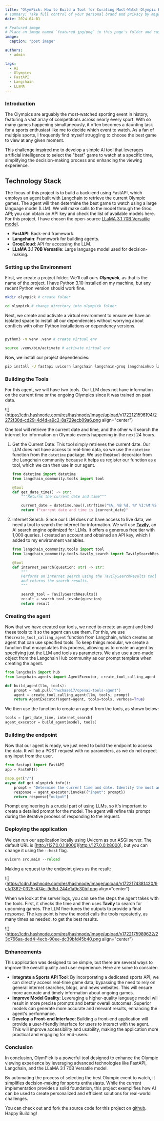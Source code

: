 ```yaml
---
title: "OlymPick: How to Build a Tool for Curating Must-Watch Olympic Events with AI"
# summary: Take full control of your personal brand and privacy by migrating away from the big tech platforms!
date: 2024-04-01

# Featured image
# Place an image named `featured.jpg/png` in this page's folder and customize its options here.
image:
  caption: "post image"

authors:
  - admin

tags:
  - AI
  - Olympics
  - FastAPI
  - Langchain
  - LLaMA
---
```


### Introduction

The Olympics are arguably the most-watched sporting event in history, featuring a vast array of competitions across nearly every sport. With so many games happening simultaneously, it often becomes a daunting task for a sports enthusiast like me to decide which event to watch. As a fan of multiple sports, I frequently find myself struggling to choose the best game to view at any given moment.

This challenge inspired me to develop a simple AI tool that leverages artificial intelligence to select the "best" game to watch at a specific time, simplifying the decision-making process and enhancing the viewing experience.

## Technology Stack

The focus of this project is to build a back-end using FastAPI, which employs an agent built with Langchain to retrieve the current Olympic games. The agent will then determine the best game to watch using a large language model (LLM). We will make calls to the model through the Groq API; you can obtain an API key and check the list of available models here. For this project, I have chosen the open-source [LLaMA 3.1 70B Versatile model](https://huggingface.co/meta-llama/Meta-Llama-3.1-70B).

- **FastAPI**: Back-end framework.
- **Langchain**: Framework for building agents.
- **GroqCloud**: API for accessing the LLM.
- **LLaMA 3.1 70B Versatile**: Large language model used for decision-making.

### Setting up the Environment

First, we create a project folder. We'll call ours **_Olympick_**, as that is the name of the project. I have Python 3.10 installed on my machine, but any recent Python version should work fine.

```bash
mkdir olympick # create folder

cd olympick # change directory into olympick folder
```

Next, we create and activate a virtual environment to ensure we have an isolated space to install all our dependencies without worrying about conflicts with other Python installations or dependency versions.

```bash

python3 -m venv .venv # create virtual env

source .venv/bin/activate # activate virtual env
```

Now, we install our project dependencies:

```bash
pip install -U fastapi uvicorn langchain langchain-groq langchainhub langchain-community
```

### Building the Tools

For this agent, we will have two tools. Our LLM does not have information on the current time or the ongoing Olympics since it was trained on past data.

![](https://cdn.hashnode.com/res/hashnode/image/upload/v1722121596194/2272f30d-cd29-4d4d-a9c3-8a729ecb09a6.png align="center")

One tool will retrieve the current date and time, and the other will search the internet for information on Olympic events happening in the next 24 hours.

1. Get the Current Date: This tool simply retrieves the current date. Our LLM does not have access to real-time data, so we use the `datetime` function from the `datetime` package. We use the`@tool` decorator from the Langchain community because it helps us register our function as a tool, which we can then use in our agent.

   ```python
   from datetime import datetime
   from langchain_community.tools import tool

   @tool
   def get_date_time() -> str:
       """Returns the current date and time"""

       current_date = datetime.now().strftime("%A, %B %d, %Y %I:%M:%S %p")
       return f"current date and time is {current_date}"
   ```

2. Internet Search: Since our LLM does not have access to live data, we need a tool to search the internet for information. We will use [**Tavil**](https://app.tavily.com/)**y**, an AI search engine optimized for LLMs. It offers a generous free tier with 1,000 queries. I created an account and obtained an API key, which I added to my environment variables.

   ```python
   from langchain_community.tools import tool
   from langchain_community.tools.tavily_search import TavilySearchResults

   @tool
   def internet_search(question: str) -> str:
       """
       Performs an internet search using the TavilySearchResults tool
       and returns the search results.
       """

       search_tool = TavilySearchResults()
       result = search_tool.invoke(question)
       return result
   ```

### Creating the agent

Now that we have created our tools, we need to create an agent and bind these tools to it so the agent can use them. For this, we use the`create_tool_calling_agent` function from Langchain, which creates an agent that can use specified tools. To keep things modular, we create a function that encapsulates this process, allowing us to create an agent by specifying just the LLM and tools as parameters. We also use a pre-made object from the Langchain Hub community as our prompt template when creating the agent.

```python
from langchain import hub
from langchain.agents import AgentExecutor, create_tool_calling_agent

def build_agent(llm, tools):
    prompt = hub.pull("hwchase17/openai-tools-agent")
    agent = create_tool_calling_agent(llm, tools, prompt)
    return AgentExecutor(agent=agent, tools=tools, verbose=True)
```

We then use the function to create an agent from the tools, as shown below:

```python
tools = [get_date_time, internet_search]
agent_executor = build_agent(model, tools)
```

### Building the endpoint

Now that our agent is ready, we just need to build the endpoint to access the data. It will be a POST request with no parameters, as we do not expect any input from the user.

```python
from fastapi import FastAPI
app = FastAPI()

@app.get("/")
async def get_olympick_info():
    prompt = "Determine the current time and date. Identify the most anticipated Olympic event scheduled to occur within the next 24 hours of that time, considering factors such as popularity of the sport, athlete profiles, and historical viewership data. Give the exact time it will start and provide details on how to view. Ensure your final result is accurate and concise"
    response = agent_executor.invoke({"input": prompt})
    return response["output"]
```

Prompt engineering is a crucial part of using LLMs, so it's important to create a detailed prompt for the model. The agent will refine this prompt during the iterative process of responding to the request.

### Deploying the application

We can run our application locally using Uvicorn as our ASGI server. The default URL is [http://127.0.0.1:8000](http://127.0.0.1:8000), but you can change it using the `--host` flag.

```python
uvicorn src.main --reload
```

Making a request to the endpoint gives us the result:

![](https://cdn.hashnode.com/res/hashnode/image/upload/v1722174381420/9cfa1382-0325-474c-9d5d-244e1a9c30bf.png align="center")

When we look at the server logs, you can see the steps the agent takes with the tools. First, it checks the time and then uses **Tavily** to search for upcoming games. The LLM fine-tunes the outputs to provide a final response. The key point is how the model calls the tools repeatedly, as many times as needed, to get the best results.

![](https://cdn.hashnode.com/res/hashnode/image/upload/v1722175989622/23c766aa-ded4-4ecb-90ee-dc39bfd45b40.png align="center")

### Enhancements

This application was designed to be simple, but there are several ways to improve the overall quality and user experience. Here are some to consider:

- **Integrate a Sports API Tool**: By incorporating a dedicated sports API, we can directly access real-time game data, bypassing the need to rely on general internet searches, blogs, and news websites. This will ensure more accurate and timely information about ongoing games.
- **Improve Model Quality**: Leveraging a higher-quality language model will result in more precise prompts and better overall outcomes. Superior models can generate more accurate and relevant results, enhancing the agent's performance.
- **Develop a Front-end Interface**: Building a front-end application will provide a user-friendly interface for users to interact with the agent. This will improve accessibility and usability, making the application more practical and engaging for end-users.

### Conclusion

In conclusion, OlymPick is a powerful tool designed to enhance the Olympic viewing experience by leveraging advanced technologies like FastAPI, Langchain, and the LLaMA 3.1 70B Versatile model.

By automating the process of selecting the best Olympic event to watch, it simplifies decision-making for sports enthusiasts. While the current implementation provides a solid foundation, this project exemplifies how AI can be used to create personalized and efficient solutions for real-world challenges.

You can check out and fork the source code for this project on [github](https://github.com/Theedon/Olympick). Happy Building!
